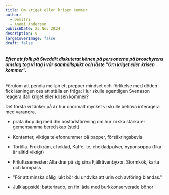 ```yaml
---
title: Om kriget eller krisen kommer
author:
  - Demitri
  - Anemi Anderson
publishDate: 25 Nov 2024
description: v
largeCoverImage: false
draft: false
---
```

###### **Efter att folk på Sweddit diskuterat könen på personerna på broschyrens omslag tog vi tag i vår samhällsplikt och läste "Om kriget eller krisen kommer".**
  
Förutom att pendla mellan ett prepper mindset och förlikelse med döden fick läsningen oss att ställa en fråga: Hur skulle egentligen Svensson reagera [ifall kriget eller krisen kommer](https://vollerwiek.net/ifall-kriget-kommer)?

Det första vi tänker på är hur onormalt mycket vi skulle behöva interagera med varandra.
- prata ihop dig med din bostadsförening om hur ni ska stärka er gemensamma beredskap (stelt)

- Kontanter, viktiga telefonnummer på papper, försäkringsbevis

- Tortilla. Fruktkräm, choklad, Kaffe, te, chokladpulver, nyponsoppa (fika är alltid viktigt)

- Friluftssemester: Alla drar på sig sina Fjällrävenbyxor. Stormkök, karta och kompass

- "För att minska dålig lukt bör du undvika att urin och avföring blandas."

- Julklappsidé: batterirado, en fin låda med burkkonserverade bönor
